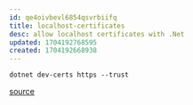 ```yaml
---
id: qe4oivbevl6854qsvrbiifq
title: localhost-certificates
desc: allow localhost certificates with .Net
updated: 1704192768595
created: 1704192668938
---
```



```
dotnet dev-certs https --trust
```

[source](https://bugzilla.mozilla.org/show_bug.cgi?id=1452411)